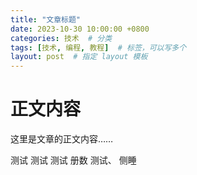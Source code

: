 ```yaml
---
title: "文章标题"
date: 2023-10-30 10:00:00 +0800
categories: 技术  # 分类
tags: [技术, 编程, 教程]  # 标签，可以写多个
layout: post  # 指定 layout 模板
---
```


# 正文内容
这里是文章的正文内容……

测试
测试
测试
册数
测试、
侧睡

